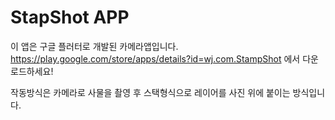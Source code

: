 # StapShot APP

이 앱은 구글 플러터로 개발된 카메라앱입니다.
https://play.google.com/store/apps/details?id=wj.com.StampShot 에서 다운로드하세요!

작동방식은 카메라로 사물을 촬영 후 스택형식으로 레이어를 사진 위에 붙이는 방식입니다.
